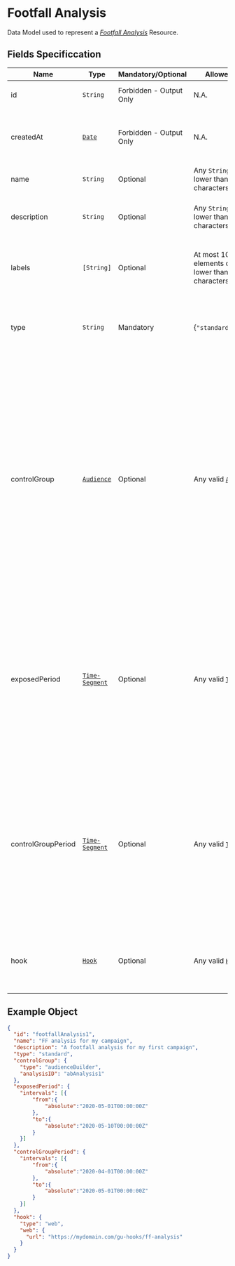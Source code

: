 # Footfall Analysis

Data Model used to represent a [*Footfall Analysis*](/api/reference/resources/resources/user-created/campaign-footfall.md) Resource.

## Fields Specificcation

Name        | Type      | Mandatory/Optional | Allowed Values | Description
------------|----------|----------------|-----------|--------------
id | `String` | Forbidden - Output Only | N.A. | The Resource ID.
createdAt | [`Date`](/api/reference/data-modelsata-models/common/date.md) | Forbidden - Output Only | N.A. | The date and time when the Resource was created.
name | `String` | Optional | Any `String` of length lower than 32 characters | A name for the *Footfall Analysis*
description | `String` | Optional | Any `String` of length lower than 128 characters | A description for the *Footfall Analysis*
labels | `[String]` | Optional | At most 10 `String` elements of length lower than 16 characters | A set of labels associated to the *Footfall Analysis*
type | `String` | Mandatory | {`"standard"`;`"premium"`} | Indicates whether a standard or premium [*Footfall Analysis*](/api/reference/resources/resources/user-created/campaign-footfall.md) is desired
controlGroup | [`Audience`](/api/reference/data-modelsata-models/common/audience.md) | Optional | Any valid  [`Audience`](/api/reference/data-modelsata-models/common/audience.md) | Indicates a set of devices' AIDs to be used as control group for the [*Footfall Analysis*](/api/reference/resources/resources/user-created/campaign-footfall.md). If not provided, the Target Audience set for the [*Campaign*](/api/reference/resources/resources/user-created/campaign.md) will be used as control group, if any, otherwise no comparison with a control group will be performed.
exposedPeriod | [`Time-Segment`](/api/reference/data-modelsata-models/d-segment/time.md) | Optional | Any valid [`Time-Segment`](/api/reference/data-modelsata-models/d-segment/time.md) | If provided, indicates the time period to be used to identify visits for the set of exposed Users. If not provided, the period set for the related [*Campaign*](/api/reference/resources/resources/user-created/campaign.md) Resource will be used
controlGroupPeriod | [`Time-Segment`](/api/reference/data-modelsata-models/d-segment/time.md) | Optional | Any valid [`Time-Segment`](/api/reference/data-modelsata-models/d-segment/time.md) | If provided, indicates the time period to be used to identify visits for the control group. If not provided, the same period used for exposed Users will be also used for the control group.
hook | [`Hook`](/api/reference/data-modelsata-models/common/hook.md) | Optional | Any valid [`Hook`](/api/reference/data-modelsata-models/common/hook.md) | An hook that will be used to send an alert when the analysis terminates

## Example Object

```json
{
  "id": "footfallAnalysis1",
  "name": "FF analysis for my campaign",
  "description": "A footfall analysis for my first campaign",
  "type": "standard",
  "controlGroup": {
    "type": "audienceBuilder",
    "analysisID": "abAnalysis1"
  },
  "exposedPeriod": {
    "intervals": [{
        "from":{
            "absolute":"2020-05-01T00:00:00Z"
        },
        "to":{
            "absolute":"2020-05-10T00:00:00Z"
        }
    }]
  },
  "controlGroupPeriod": {
    "intervals": [{
        "from":{
            "absolute":"2020-04-01T00:00:00Z"
        },
        "to":{
            "absolute":"2020-05-01T00:00:00Z"
        }
    }]
  },
  "hook": {
    "type": "web",
    "web": {
      "url": "https://mydomain.com/gu-hooks/ff-analysis"
    }
  }
}
```
